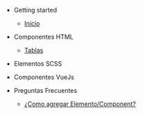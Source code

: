 - Getting started

  * [Inicio](/)

- Componentes HTML

  - [Tablas](components-html/table.md)

- Elementos SCSS

- Componentes VueJs

- Preguntas Frecuentes

  - [¿Como agregar Elemento/Component?](faq/add-elements.md)
    
